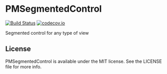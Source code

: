 # PMSegmentedControl 
[![Build Status](https://travis-ci.org/petester42/PMSegmentedControl.svg?branch=master)](https://travis-ci.org/petester42/PMSegmentedControl)
[![codecov.io](https://codecov.io/github/petester42/PMSegmentedControl/coverage.svg?branch=master)](https://codecov.io/github/petester42/PMSegmentedControl?branch=master)

Segmented control for any type of view

## License

PMSegmentedControl is available under the MIT license. See the LICENSE file for more info.
